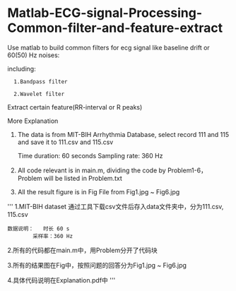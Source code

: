 # Matlab-ECG-signal-Processing-Common-filter-and-feature-extract

Use matlab to build common filters for ecg signal like baseline drift or 60(50) Hz noises:
    
  including:
    
      1.Bandpass filter
      
      2.Wavelet filter
      

      
Extract certain feature(RR-interval or R peaks)



More Explanation

1. The data is from MIT-BIH Arrhythmia Database, select record 111 and 115 and save it to 111.csv and 115.csv

    Time duration: 60 seconds
    Sampling rate: 360 Hz

2. All code relevant is in main.m, dividing the code by Problem1-6，Problem will be listed in Problem.txt

3. All the result figure is in Fig File from Fig1.jpg ~ Fig6.jpg
 



'''
1.MIT-BIH dataset 通过工具下载csv文件后存入data文件夹中，分为111.csv, 115.csv
	
	数据说明：	时长 60 s
		  	采样率：360 Hz 
		
2.所有的代码都在main.m中，用Problem分开了代码块

3.所有的结果图在Fig中，按照问题的回答分为Fig1.jpg ~ Fig6.jpg

4.具体代码说明在Explanation.pdf中
'''
